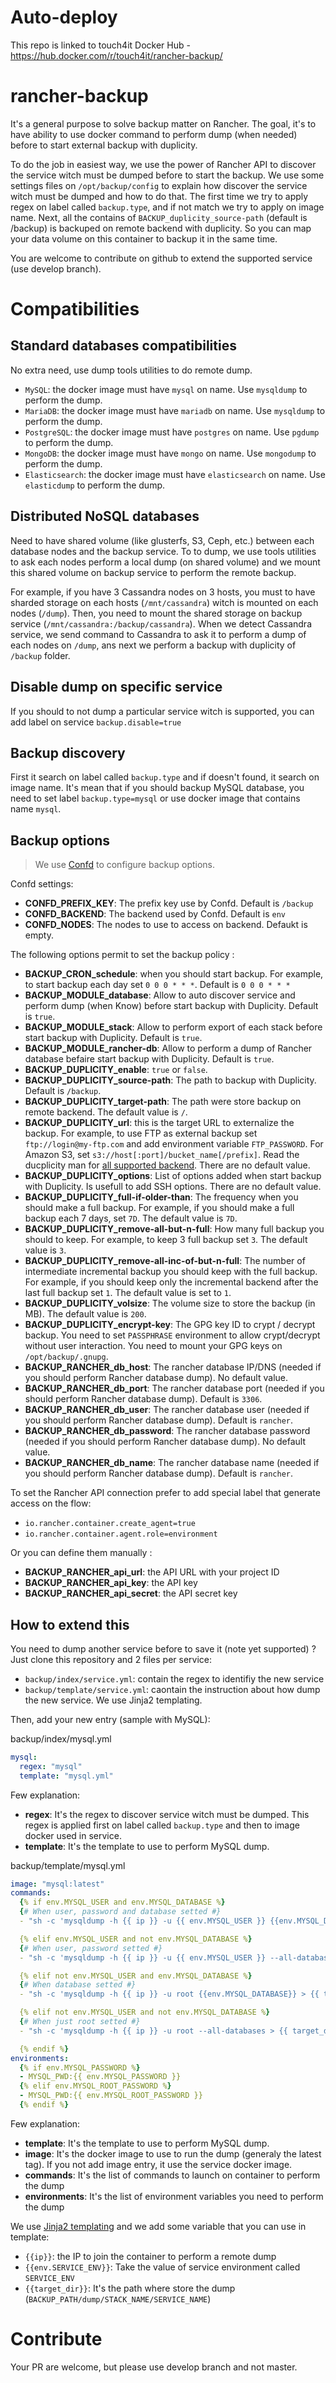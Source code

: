 # Auto-deploy
This repo is linked to touch4it Docker Hub - https://hub.docker.com/r/touch4it/rancher-backup/

# rancher-backup

It's a general purpose to solve backup matter on Rancher.
The goal, it's to have ability to use docker command to perform dump (when needed) before to start external backup with duplicity.

To do the job in easiest way, we use the power of Rancher API to discover the service witch must be dumped before to start the backup.
We use some settings files on `/opt/backup/config` to explain how discover the service witch must be dumped and how to do that.
The first time we try to apply regex on label called `backup.type`, and if not match we try to apply on image name.
Next, all the contains of `BACKUP_duplicity_source-path` (default is /backup) is backuped on remote backend with duplicity. So you can map your data volume on this container to backup it in the same time.

You are welcome to contribute on github to extend the supported service (use develop branch).

# Compatibilities

## Standard databases compatibilities

No extra need, use dump tools utilities to do remote dump.

- `MySQL`: the docker image must have `mysql` on name. Use `mysqldump` to perform the dump.
- `MariaDB`: the docker image must have `mariadb` on name. Use `mysqldump` to perform the dump.
- `PostgreSQL`: the docker image must have `postgres` on name. Use `pgdump` to perform the dump.
- `MongoDB`: the docker image must have `mongo` on name. Use `mongodump` to perform the dump.
- `Elasticsearch`: the docker image must have `elasticsearch` on name. Use `elasticdump` to perform the dump.

## Distributed NoSQL databases

Need to have shared volume (like glusterfs, S3, Ceph, etc.) between each database nodes and the backup service.
To to dump, we use tools utilities to ask each nodes perform a local dump (on shared volume) and we mount this shared volume on backup service to perform the remote backup.

For example, if you have 3 Cassandra nodes on 3 hosts, you must to have sharded storage on each hosts (`/mnt/cassandra`) witch is mounted on each nodes (`/dump`).
Then, you need to mount the shared storage on backup service (`/mnt/cassandra:/backup/cassandra`).
When we detect Cassandra service, we send command to Cassandra to ask it to perform a dump of each nodes on `/dump`, ans next we perform a backup with duplicity of `/backup` folder.



## Disable dump on specific service

If you should to not dump a particular service witch is supported, you can add label on service `backup.disable=true`

## Backup discovery

First it search on label called `backup.type` and if doesn't found, it search on image name.
It's mean that if you should backup MySQL database, you need to set label `backup.type=mysql` or use docker image that contains name `mysql`.


## Backup options

> We use [Confd](https://github.com/kelseyhightower/confd) to configure backup options.

Confd settings:
- **CONFD_PREFIX_KEY**: The prefix key use by Confd. Default is `/backup`
- **CONFD_BACKEND**: The backend used by Confd. Default is `env`
- **CONFD_NODES**: The nodes to use to access on backend. Defaukt is empty.

The following options permit to set the backup policy :
- **BACKUP_CRON_schedule**: when you should start backup. For example, to start backup each day set `0 0 0 * * *`. Default is `0 0 0 * * *`
- **BACKUP_MODULE_database**: Allow to auto discover service and perform dump (when Know) before start backup with Duplicity. Default is `true`.
- **BACKUP_MODULE_stack**: Allow to perform export of each stack before start backup with Duplicity. Default is `true`.
- **BACKUP_MODULE_rancher-db**: Allow to perform a dump of Rancher database befaire start backup with Duplicity. Default is `true`.
- **BACKUP_DUPLICITY_enable**: `true` or `false`.
- **BACKUP_DUPLICITY_source-path**: The path to backup with Duplicity. Default is `/backup`.
- **BACKUP_DUPLICITY_target-path**: The path were store backup on remote backend. The default value is `/`.
- **BACKUP_DUPLICITY_url**: this is the target URL to externalize the backup. For example, to use FTP as external backup set `ftp://login@my-ftp.com` and add environment variable `FTP_PASSWORD`. For Amazon S3, set `s3://host[:port]/bucket_name[/prefix]`. Read the ducplicity man for [all supported backend](http://duplicity.nongnu.org/duplicity.1.html#sect7). There are no default value.
- **BACKUP_DUPLICITY_options**: List of options added when start backup with Duplicity. Is usefull to add SSH options. There are no default value.
- **BACKUP_DUPLICITY_full-if-older-than**: The frequency when you should make a full backup. For example, if you should make a full backup each 7 days, set `7D`. The default value is `7D`.
- **BACKUP_DUPLICITY_remove-all-but-n-full**: How many full backup you should to keep. For example, to keep 3 full backup set `3`. The default value is `3`.
- **BACKUP_DUPLICITY_remove-all-inc-of-but-n-full**: The number of intermediate incremental backup you should keep with the full backup. For example, if you should keep only the incremental backend after the last full backup set `1`. The default value is set to `1`.
- **BACKUP_DUPLICITY_volsize**: The volume size to store the backup (in MB). The default value is `200`.
- **BACKUP_DUPLICITY_encrypt-key**: The GPG key ID to crypt / decrypt backup. You need to set `PASSPHRASE` environment to allow crypt/decrypt without user interaction. You need to mount your GPG keys on `/opt/backup/.gnupg`.
- **BACKUP_RANCHER_db_host**: The rancher database IP/DNS (needed if you should perform Rancher database dump). No default value.
- **BACKUP_RANCHER_db_port**: The rancher database port (needed if you should perform Rancher database dump). Default is `3306`.
- **BACKUP_RANCHER_db_user**: The rancher database user (needed if you should perform Rancher database dump). Default is `rancher`.
- **BACKUP_RANCHER_db_password**: The rancher database password (needed if you should perform Rancher database dump). No default value.
- **BACKUP_RANCHER_db_name**: The rancher database name (needed if you should perform Rancher database dump). Default is `rancher`.

To set the Rancher API connection prefer to add special label that generate access on the flow:
- `io.rancher.container.create_agent=true`
- `io.rancher.container.agent.role=environment`

Or you can define them manually :
- **BACKUP_RANCHER_api_url**: the API URL with your project ID
- **BACKUP_RANCHER_api_key**: the API key
- **BACKUP_RANCHER_api_secret**: the API secret key

## How to extend this

You need to dump another service before to save it (note yet supported) ? Just clone this repository and 2 files per service:
- `backup/index/service.yml`: contain the regex to identifiy the new service
- `backup/template/service.yml`: caontain the instruction about how dump the new service. We use Jinja2 templating.

Then, add your new entry (sample with MySQL):

backup/index/mysql.yml
```yaml
mysql:
  regex: "mysql"
  template: "mysql.yml"
```

Few explanation:
- **regex**: It's the regex to discover service witch must be dumped. This regex is applied first on label called `backup.type` and then to image docker used in service.
- **template**: It's the template to use to perform MySQL dump.

backup/template/mysql.yml
```yaml
image: "mysql:latest"
commands:
  {% if env.MYSQL_USER and env.MYSQL_DATABASE %}
  {# When user, password and database setted #}
  - "sh -c 'mysqldump -h {{ ip }} -u {{ env.MYSQL_USER }} {{env.MYSQL_DATABASE}} > {{ target_dir }}/{{ env.MYSQL_DATABASE }}.dump'"

  {% elif env.MYSQL_USER and not env.MYSQL_DATABASE %}
  {# When user, password setted #}
  - "sh -c 'mysqldump -h {{ ip }} -u {{ env.MYSQL_USER }} --all-databases > {{ target_dir }}/all-databases.dump'"

  {% elif not env.MYSQL_USER and env.MYSQL_DATABASE %}
  {# When database setted #}
  - "sh -c 'mysqldump -h {{ ip }} -u root {{env.MYSQL_DATABASE}} > {{ target_dir }}/{{ env.MYSQL_DATABASE }}.dump'"

  {% elif not env.MYSQL_USER and not env.MYSQL_DATABASE %}
  {# When just root setted #}
  - "sh -c 'mysqldump -h {{ ip }} -u root --all-databases > {{ target_dir }}/all-databases.dump'"

  {% endif %}
environments:
  {% if env.MYSQL_PASSWORD %}
  - MYSQL_PWD:{{ env.MYSQL_PASSWORD }}
  {% elif env.MYSQL_ROOT_PASSWORD %}
  - MYSQL_PWD:{{ env.MYSQL_ROOT_PASSWORD }}
  {% endif %}
```

Few explanation:
- **template**: It's the template to use to perform MySQL dump.
- **image**: It's the docker image to use to run the dump (generaly the latest tag). If you not add image entry, it use the service docker image.
- **commands**: It's the list of commands to launch on container to perform the dump
- **environments**: It's the list of environment variables you need to perform the dump

We use [Jinja2 templating](http://jinja.pocoo.org/docs/2.9/templates/) and we add some variable that you can use in template:
- `{{ip}}`: the IP to join the container to perform a remote dump
- `{{env.SERVICE_ENV}}`: Take the value of service environment called `SERVICE_ENV`
- `{{target_dir}}`: It's the path where store the dump (`BACKUP_PATH/dump/STACK_NAME/SERVICE_NAME`)


# Contribute

Your PR are welcome, but please use develop branch and not master.
